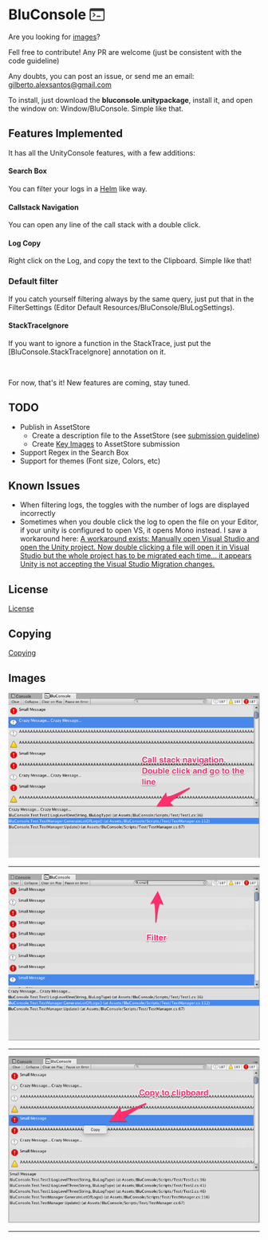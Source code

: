 BluConsole <img src="images/console-brand.png" width=30 style="margin: 0px 0px -5px">
========================

Are you looking for [images](#images)?

Fell free to contribute! Any PR are welcome (just be consistent with the code guideline)

Any doubts, you can post an issue, or send me an email: <gilberto.alexsantos@gmail.com>

To install, just download the **bluconsole.unitypackage**, install it, and open the window on: Window/BluConsole. Simple like that.

Features Implemented
----------------------------

It has all the UnityConsole features, with a few additions:


#### Search Box

You can filter your logs in a [Helm](https://github.com/emacs-helm/helm) like way.

#### Callstack Navigation

You can open any line of the call stack with a double click.

#### Log Copy

Right click on the Log, and copy the text to the Clipboard. Simple like that!

### Default filter

If you catch yourself filtering always by the same query, just put that in the FilterSettings (Editor Default Resources/BluConsole/BluLogSettings).

#### StackTraceIgnore

If you want to ignore a function in the StackTrace, just put the [BluConsole.StackTraceIgnore] annotation on it.

<br>

For now, that's it! New features are coming, stay tuned.


TODO
----------------------------

* Publish in AssetStore
	* Create a description file to the AssetStore (see [submission guideline](https://unity3d.com/asset-store/sell-assets/submission-guidelines))
	* Create [Key Images](https://unity3d.com/asset-store/sell-assets/submission-guidelines) to AssetStore submission
* Support Regex in the Search Box
* Support for themes (Font size, Colors, etc)

Known Issues
----------------------------

* When filtering logs, the toggles with the number of logs are displayed incorrectly
* Sometimes when you double click the log to open the file on your Editor, if your unity is configured to open VS, it opens Mono instead. I saw a workaround here:
[A workaround exists: Manually open Visual Studio and open the Unity project. Now double clicking a file will open it in Visual Studio but the whole project has to be migrated each time... it appears Unity is not accepting the Visual Studio Migration changes.](http://answers.unity3d.com/questions/236390/monodevelop-opens-instead-of-visual-studio.html)


License
----------------------------

[License](LICENSE)


Copying
----------------------------

[Copying](COPYING)


Images <a name="images"></a>
----------------------------

![](images/image01.png)

<hr>

![](images/image02.png)

<hr>

![](images/image03.png)

<hr>
